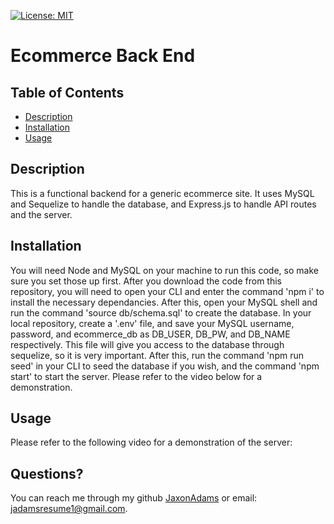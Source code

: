 
[![License: MIT](https://img.shields.io/badge/License-MIT-yellow.svg)](https://opensource.org/licenses/MIT)
# Ecommerce Back End
## Table of Contents
 - [Description](#description)
 - [Installation](#installation)
 - [Usage](#usage)




## Description
This is a functional backend for a generic ecommerce site. It uses MySQL and Sequelize to handle the database, and Express.js to handle API routes and the server.
    

## Installation
You will need Node and MySQL on your machine to run this code, so make sure you set those up first. After you download the code from this repository, you will need to open your CLI and enter the command 'npm i' to install the necessary dependancies. After this, open your MySQL shell and run the command 'source db/schema.sql' to create the database. In your local repository, create a '.env' file, and save your MySQL username, password, and ecommerce_db as DB_USER, DB_PW, and DB_NAME respectively. This file will give you access to the database through sequelize, so it is very important. After this, run the command 'npm run seed' in your CLI to seed the database if you wish, and the command 'npm start' to start the server. Please refer to the video below for a demonstration.
    

## Usage
Please refer to the following video for a demonstration of the server:
    



## Questions?
You can reach me through my github [JaxonAdams](https://github.com/JaxonAdams) or email: jadamsresume1@gmail.com.
